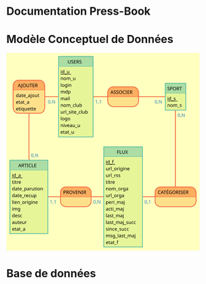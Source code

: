 



# Documentation Press-Book

# Modèle Conceptuel de Données

![MCD PRESS-BOOK.svg](https://github.com/LeDixiemeHomme/Site-Press-Book/blob/master/Documentation/Visuels/MCD%20PRESS-BOOK.svg)

# Base de données
